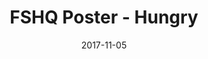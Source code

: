---
setID: 13
path: /product/fshq-poster-hungry
date: 2017-11-05
title: FSHQ Poster - Hungry
description: Lorem ipsum dolor sit amet, consectetur adipiscing elit. Curabitur ultrices, ligula non euismod posuere, ligula enim placerat purus, pharetra ultrices metus est in mi. Sed malesuada elementum odio et feugiat. Donec in neque neque. Proin gravida vehicula ultricies. Pellentesque lacinia fermentum faucibus. Aliquam dapibus mauris sed diam viverra, consequat auctor.
price: '400.00'
image1024: https://psdwizard.github.io/fullstackhq-paymongo/assets/FSHQPoster-Hungry-1024.png
image150: https://psdwizard.github.io/fullstackhq-paymongo/assets/FSHQPoster-Hungry-150.png
image300: https://psdwizard.github.io/fullstackhq-paymongo/assets/FSHQPoster-Hungry-300.png
altText: product image
weight: '200 g'
dimensions: ''
materials: ''
OtherInfo: Lorem ipsum dolor sit amet, consectetur adipiscing elit. Curabitur 
---